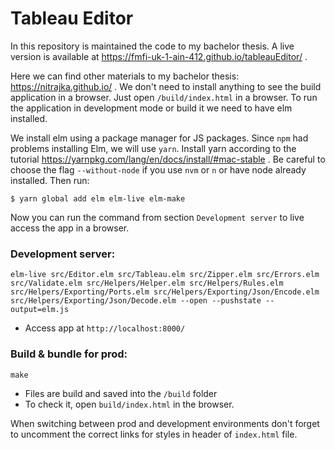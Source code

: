 # Tableau Editor

In this repository is maintained the code to my bachelor thesis.
A live version is available at https://fmfi-uk-1-ain-412.github.io/tableauEditor/ .

Here we can find other materials to my bachelor thesis: https://nitrajka.github.io/ .
We don't need to install anything to see the build application in a browser. Just open `/build/index.html` in a browser.
To run the application in development mode or build it we need to have elm installed.

We install elm using a package manager for JS packages. Since `npm` had problems installing Elm,
we will use `yarn`.
Install yarn according to the tutorial https://yarnpkg.com/lang/en/docs/install/#mac-stable . Be careful to choose the flag `--without-node` if you use
`nvm` or `n` or have node already installed. Then run:
```
$ yarn global add elm elm-live elm-make
```
Now you can run the command from section `Development server` to live access the app in a browser.

### Development server:
```
elm-live src/Editor.elm src/Tableau.elm src/Zipper.elm src/Errors.elm src/Validate.elm src/Helpers/Helper.elm src/Helpers/Rules.elm src/Helpers/Exporting/Ports.elm src/Helpers/Exporting/Json/Encode.elm src/Helpers/Exporting/Json/Decode.elm --open --pushstate --output=elm.js
```
* Access app at `http://localhost:8000/`


### Build & bundle for prod:
```
make
```

* Files are build and saved into the `/build` folder
* To check it, open `build/index.html` in the browser.

When switching between prod and development environments don't forget to uncomment the correct links for styles in header of `index.html` file.